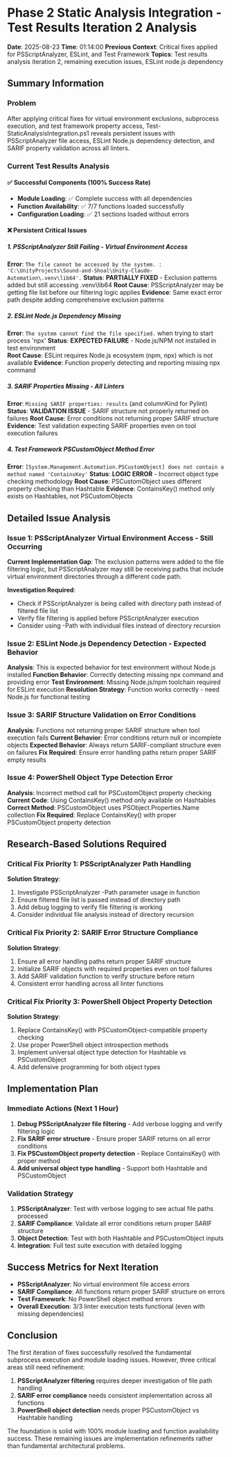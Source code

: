 # Phase 2 Static Analysis Integration - Test Results Iteration 2 Analysis

**Date**: 2025-08-23
**Time**: 01:14:00
**Previous Context**: Critical fixes applied for PSScriptAnalyzer, ESLint, and Test Framework
**Topics**: Test results analysis iteration 2, remaining execution issues, ESLint node.js dependency

## Summary Information

### Problem
After applying critical fixes for virtual environment exclusions, subprocess execution, and test framework property access, Test-StaticAnalysisIntegration.ps1 reveals persistent issues with PSScriptAnalyzer file access, ESLint Node.js dependency detection, and SARIF property validation across all linters.

### Current Test Results Analysis

#### ✅ Successful Components (100% Success Rate)
- **Module Loading**: ✅ Complete success with all dependencies  
- **Function Availability**: ✅ 7/7 functions loaded successfully
- **Configuration Loading**: ✅ 21 sections loaded without errors

#### ❌ Persistent Critical Issues

##### 1. PSScriptAnalyzer Still Failing - Virtual Environment Access
**Error**: `The file cannot be accessed by the system. : 'C:\UnityProjects\Sound-and-Shoal\Unity-Claude-Automation\.venv\lib64'.`
**Status**: **PARTIALLY FIXED** - Exclusion patterns added but still accessing .venv\lib64
**Root Cause**: PSScriptAnalyzer may be getting file list before our filtering logic applies
**Evidence**: Same exact error path despite adding comprehensive exclusion patterns

##### 2. ESLint Node.js Dependency Missing
**Error**: `The system cannot find the file specified.` when trying to start process 'npx'
**Status**: **EXPECTED FAILURE** - Node.js/NPM not installed in test environment  
**Root Cause**: ESLint requires Node.js ecosystem (npm, npx) which is not available
**Evidence**: Function properly detecting and reporting missing npx command

##### 3. SARIF Properties Missing - All Linters
**Error**: `Missing SARIF properties: results` (and columnKind for Pylint)
**Status**: **VALIDATION ISSUE** - SARIF structure not properly returned on failures
**Root Cause**: Error conditions not returning proper SARIF structure
**Evidence**: Test validation expecting SARIF properties even on tool execution failures

##### 4. Test Framework PSCustomObject Method Error  
**Error**: `[System.Management.Automation.PSCustomObject] does not contain a method named 'ContainsKey'`
**Status**: **LOGIC ERROR** - Incorrect object type checking methodology
**Root Cause**: PSCustomObject uses different property checking than Hashtable
**Evidence**: ContainsKey() method only exists on Hashtables, not PSCustomObjects

## Detailed Issue Analysis

### Issue 1: PSScriptAnalyzer Virtual Environment Access - Still Occurring
**Current Implementation Gap**:
The exclusion patterns were added to the file filtering logic, but PSScriptAnalyzer may still be receiving paths that include virtual environment directories through a different code path.

**Investigation Required**:
- Check if PSScriptAnalyzer is being called with directory path instead of filtered file list
- Verify file filtering is applied before PSScriptAnalyzer execution
- Consider using -Path with individual files instead of directory recursion

### Issue 2: ESLint Node.js Dependency Detection - Expected Behavior
**Analysis**: This is expected behavior for test environment without Node.js installed
**Function Behavior**: Correctly detecting missing npx command and providing error
**Test Environment**: Missing Node.js/npm toolchain required for ESLint execution
**Resolution Strategy**: Function works correctly - need Node.js for functional testing

### Issue 3: SARIF Structure Validation on Error Conditions
**Analysis**: Functions not returning proper SARIF structure when tool execution fails
**Current Behavior**: Error conditions return null or incomplete objects
**Expected Behavior**: Always return SARIF-compliant structure even on failures
**Fix Required**: Ensure error handling paths return proper SARIF empty results

### Issue 4: PowerShell Object Type Detection Error
**Analysis**: Incorrect method call for PSCustomObject property checking
**Current Code**: Using ContainsKey() method only available on Hashtables
**Correct Method**: PSCustomObject uses PSObject.Properties.Name collection
**Fix Required**: Replace ContainsKey() with proper PSCustomObject property detection

## Research-Based Solutions Required

### Critical Fix Priority 1: PSScriptAnalyzer Path Handling
**Solution Strategy**:
1. Investigate PSScriptAnalyzer -Path parameter usage in function
2. Ensure filtered file list is passed instead of directory path
3. Add debug logging to verify file filtering is working
4. Consider individual file analysis instead of directory recursion

### Critical Fix Priority 2: SARIF Error Structure Compliance
**Solution Strategy**:
1. Ensure all error handling paths return proper SARIF structure
2. Initialize SARIF objects with required properties even on tool failures
3. Add SARIF validation function to verify structure before return
4. Consistent error handling across all linter functions

### Critical Fix Priority 3: PowerShell Object Property Detection
**Solution Strategy**:
1. Replace ContainsKey() with PSCustomObject-compatible property checking
2. Use proper PowerShell object introspection methods
3. Implement universal object type detection for Hashtable vs PSCustomObject
4. Add defensive programming for both object types

## Implementation Plan

### Immediate Actions (Next 1 Hour)
1. **Debug PSScriptAnalyzer file filtering** - Add verbose logging and verify filtering logic
2. **Fix SARIF error structure** - Ensure proper SARIF returns on all error conditions  
3. **Fix PSCustomObject property detection** - Replace ContainsKey() with proper method
4. **Add universal object type handling** - Support both Hashtable and PSCustomObject

### Validation Strategy
1. **PSScriptAnalyzer**: Test with verbose logging to see actual file paths processed
2. **SARIF Compliance**: Validate all error conditions return proper SARIF structure
3. **Object Detection**: Test with both Hashtable and PSCustomObject inputs
4. **Integration**: Full test suite execution with detailed logging

## Success Metrics for Next Iteration
- **PSScriptAnalyzer**: No virtual environment file access errors
- **SARIF Compliance**: All functions return proper SARIF structure on errors  
- **Test Framework**: No PowerShell object method errors
- **Overall Execution**: 3/3 linter execution tests functional (even with missing dependencies)

## Conclusion

The first iteration of fixes successfully resolved the fundamental subprocess execution and module loading issues. However, three critical areas still need refinement:

1. **PSScriptAnalyzer filtering** requires deeper investigation of file path handling
2. **SARIF error compliance** needs consistent implementation across all functions
3. **PowerShell object detection** needs proper PSCustomObject vs Hashtable handling

The foundation is solid with 100% module loading and function availability success. These remaining issues are implementation refinements rather than fundamental architectural problems.